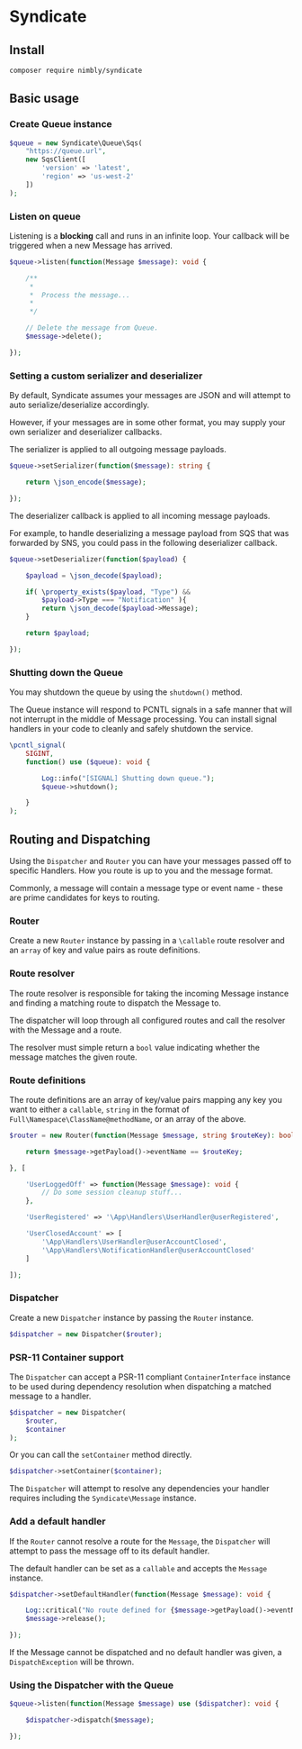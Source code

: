 # Syndicate

## Install

```bash
composer require nimbly/syndicate
```

## Basic usage

### Create Queue instance

```php
$queue = new Syndicate\Queue\Sqs(
    "https://queue.url",
    new SqsClient([
        'version' => 'latest',
        'region' => 'us-west-2'
    ])
);
```

### Listen on queue

Listening is a **blocking** call and runs in an infinite loop. Your callback will be triggered when a new Message has arrived.

```php
$queue->listen(function(Message $message): void {

	/**
	 *
	 *  Process the message...
	 *
	 */

	// Delete the message from Queue.
	$message->delete();

});
```

### Setting a custom serializer and deserializer

By default, Syndicate assumes your messages are JSON and will attempt to auto serialize/deserialize accordingly.

However, if your messages are in some other format, you may supply your own serializer and deserializer callbacks.

The serializer is applied to all outgoing message payloads.

```php
$queue->setSerializer(function($message): string {

    return \json_encode($message);

});
```

The deserializer callback is applied to all incoming message payloads.

For example, to handle deserializing a message payload from SQS that was forwarded by SNS, you could pass in the following deserializer callback.

```php
$queue->setDeserializer(function($payload) {

    $payload = \json_decode($payload);

    if( \property_exists($payload, "Type") &&
        $payload->Type === "Notification" ){
        return \json_decode($payload->Message);
    }

    return $payload;

});
```

### Shutting down the Queue

You may shutdown the queue by using the `shutdown()` method.

The Queue instance will respond to PCNTL signals in a safe manner that will not interrupt in the middle of Message processing.
You can install signal handlers in your code to cleanly and safely shutdown the service.

```php
\pcntl_signal(
	SIGINT,
	function() use ($queue): void {

		Log::info("[SIGNAL] Shutting down queue.");
		$queue->shutdown();

	}
);
```

## Routing and Dispatching

Using the `Dispatcher` and `Router` you can have your messages passed off to specific Handlers. How you route is up to you and the message format.

Commonly, a message will contain a message type or event name - these are prime candidates for keys to routing.

### Router

Create a new `Router` instance by passing in a `\callable` route resolver and an `array` of key and value pairs as route definitions.

### Route resolver

The route resolver is responsible for taking the incoming Message instance and finding a matching route to dispatch the Message to.

The dispatcher will loop through all configured routes and call the resolver with the Message and a route.

The resolver must simple return a `bool` value indicating whether the message matches the given route.


### Route definitions

The route definitions are an array of key/value pairs mapping any key you want to either a `callable`, `string` in the format of `Full\Namespace\ClassName@methodName`, or an array of the above.


```php
$router = new Router(function(Message $message, string $routeKey): bool {

    return $message->getPayload()->eventName == $routeKey;

}, [

	'UserLoggedOff' => function(Message $message): void {
		// Do some session cleanup stuff...
	},

	'UserRegistered' => '\App\Handlers\UserHandler@userRegistered',

    'UserClosedAccount' => [
		'\App\Handlers\UserHandler@userAccountClosed',
		'\App\Handlers\NotificationHandler@userAccountClosed'
	]

]);
```

### Dispatcher

Create a new `Dispatcher` instance by passing the `Router` instance.

```php
$dispatcher = new Dispatcher($router);
```

### PSR-11 Container support

The `Dispatcher` can accept a PSR-11 compliant `ContainerInterface` instance to be used during dependency resolution when dispatching a matched message to a handler.

```php
$dispatcher = new Dispatcher(
	$router,
	$container
);
```

Or you can call the `setContainer` method directly.

```php
$dispatcher->setContainer($container);
```

The `Dispatcher` will attempt to resolve any dependencies your handler requires including the `Syndicate\Message` instance.

### Add a default handler

If the `Router` cannot resolve a route for the `Message`, the `Dispatcher` will attempt to pass the message off to its default handler.

The default handler can be set as a `callable` and accepts the `Message` instance.

```php
$dispatcher->setDefaultHandler(function(Message $message): void {

    Log::critical("No route defined for {$message->getPayload()->eventName}!");
    $message->release();

});
```

If the Message cannot be dispatched and no default handler was given, a `DispatchException` will be thrown.

### Using the Dispatcher with the Queue

```php
$queue->listen(function(Message $message) use ($dispatcher): void {

	$dispatcher->dispatch($message);

});
```
